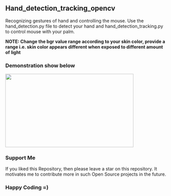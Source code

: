 <h2>Hand_detection_tracking_opencv</h2>
<p>Recognizing gestures of hand and controlling the mouse. Use the hand_detection.py file to detect your hand and hand_detection_tracking.py to control mouse with your palm.</p>

<b>NOTE: Change the bgr value range according to your skin color, provide a range i.e. skin color appears different when exposed to different amount of light</b>

<h3>Demonstration show below</h3>
<img src = "https://github.com/globefire/Hand_detection_tracking_opencv-/blob/master/ezgif-4-1135f6c536.gif" width=400 height=230>

### Support Me
If you liked this Repository, then please leave a star on this repository. It motivates me to contribute more in such Open Source projects in the future.
### Happy Coding =)
